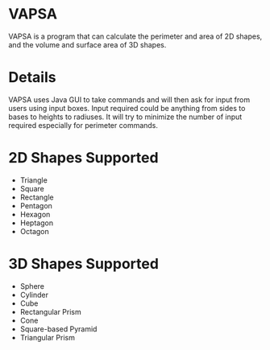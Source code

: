 # VAPSA
VAPSA is a program that can calculate the perimeter and area of 2D shapes, and the volume and surface area of 3D shapes.

# Details
VAPSA uses Java GUI to take commands and will then ask for input from users using input boxes. Input required could be anything from sides to bases to heights to radiuses. It will try to minimize the number of input required especially for perimeter commands.

# 2D Shapes Supported
- Triangle
- Square
- Rectangle
- Pentagon
- Hexagon
- Heptagon
- Octagon

# 3D Shapes Supported
- Sphere
- Cylinder
- Cube
- Rectangular Prism
- Cone
- Square-based Pyramid
- Triangular Prism
